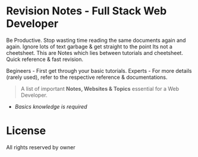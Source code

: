 # Revision Notes - Full Stack Web Developer
Be Productive.
Stop wasting time reading the same documents again and again.
Ignore lots of text garbage & get straight to the point
Its not a cheetsheet. This are Notes which lies between tutorials and cheetsheet.
Quick reference & fast revision.


Begineers - First get through your basic tutorials.
Experts - For more details (rarely used), refer to the respective reference & documentations.

> A list of important **Notes, Websites & Topics** essential for a Web Developer. 

- *Basics knowledge is required*

# License

All rights reserved by owner
